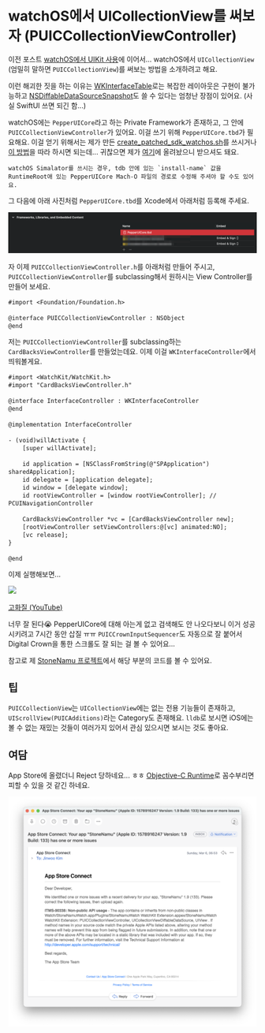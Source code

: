 # watchOS에서 UICollectionView를 써보자 (PUICCollectionViewController)

이전 포스트 [watchOS에서 UIKit 사용](../Native_UIKit_watchOS/article.md)에 이어서... watchOS에서 `UICollectionView` (엄밀히 말하면 `PUICCollectionView`)를 써보는 방법을 소개하려고 해요.

이런 해괴한 짓을 하는 이유는 [WKInterfaceTable](https://developer.apple.com/documentation/watchkit/wkinterfacetable)로는 복잡한 레이아웃은 구현이 불가능하고 [NSDiffableDataSourceSnapshot](https://developer.apple.com/documentation/uikit/nsdiffabledatasourcesnapshot)도 쓸 수 있다는 엄청난 장점이 있어요. (사실 SwiftUI 쓰면 되긴 함...)

watchOS에는 `PepperUICore`라고 하는 Private Framework가 존재하고, 그 안에 `PUICCollectionViewController`가 있어요. 이걸 쓰기 위해 `PepperUICore.tbd`가 필요해요. 이걸 얻기 위해서는 제가 만든 [create_patched_sdk_watchos.sh](https://github.com/pookjw/sdks/blob/master/create_patched_sdk_watchos.sh)를 쓰시거나 [이 방법](https://stackoverflow.com/a/43969927/17473716)을 따라 하시면 되는데... 귀찮으면 제가 [여기](https://gist.github.com/pookjw/6fd860128d2ff3f43d539c47c4535f05)에 올려놨으니 받으셔도 돼요.

    watchOS Simalator를 쓰시는 경우, tdb 안에 있는 `install-name` 값을 RuntimeRoot애 있는 PepperUICore Mach-O 파일의 경로로 수정해 주셔야 할 수도 있어요.
    
그 다음에 아래 사진처럼 `PepperUICore.tbd`를 Xcode에서 아래처럼 등록해 주세요.

![](1.png)

자 이제 `PUICCollectionViewController.h`를 아래처럼 만들어 주시고, `PUICCollectionViewController`를 subclassing해서 원하시는 View Controller를 만들어 보세요.

```objc
#import <Foundation/Foundation.h>

@interface PUICCollectionViewController : NSObject
@end

```

저는 `PUICCollectionViewController`를 subclassing하는 `CardBacksViewController`를 만들었는데요. 이제 이걸 `WKInterfaceController`에서 띄워볼게요.

```objc
#import <WatchKit/WatchKit.h>
#import "CardBacksViewController.h"

@interface InterfaceController : WKInterfaceController
@end

@implementation InterfaceController

- (void)willActivate {
    [super willActivate];
    
    id application = [NSClassFromString(@"SPApplication") sharedApplication];
    id delegate = [application delegate];
    id window = [delegate window];
    id rootViewController = [window rootViewController]; // PCUINavigationController
    
    CardBacksViewController *vc = [CardBacksViewController new];
    [rootViewController setViewControllers:@[vc] animated:NO];
    [vc release];
}

@end
```

이제 실행해보면...

![](2.webp)

[고화질 (YouTube)](https://youtu.be/PMwlyvA2kkA)

너무 잘 된다😭 PepperUICore에 대해 아는게 없고 검색해도 안 나오다보니 이거 성공시키려고 7시간 동안 삽질 ㅠㅠ `PUICCrownInputSequencer`도 자동으로 잘 붙어서 Digital Crown을 통한 스크롤도 잘 되는 걸 볼 수 있어요...

참고로 제 [StoneNamu 프로젝트](https://github.com/pookjw/StoneNamu/tree/develop)에서 해당 부분의 코드를 볼 수 있어요.

## 팁

`PUICCollectionView`는 `UICollectionView`에는 없는 전용 기능들이 존재하고, `UIScrollView(PUICAdditions)`라는 Category도 존재해요. `lldb`로 보시면 iOS에는 볼 수 없는 재밌는 것들이 여러가지 있어서 관심 있으시면 보시는 것도 좋아요.

## 여담

App Store에 올렸더니 Reject 당하네요... ㅎㅎ [Objective-C Runtime](https://developer.apple.com/documentation/objectivec/objective-c_runtime)로 꼼수부리면 피할 수 있을 것 같긴 하네요.

![](3.png)
